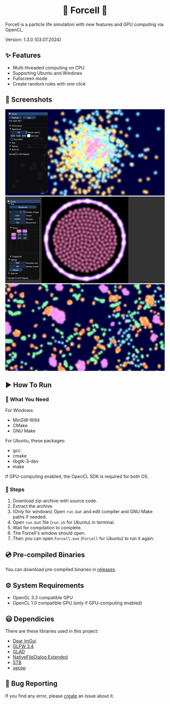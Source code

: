 <h1 align="center">🧲 Forcell 🧬</h1>
Forcell is a particle life simulation with new features and GPU computing via OpenCL.

Version: 1.3.0 (03.07.2024)

## ✨ Features
+ Multi-threaded computing on CPU
+ Supporting Ubuntu and Windows
+ Fullscreen mode
+ Create random rules with one click

## 📸 Screenshots
<img src="images/screen1.png" width="600">
<img src="images/screen2.png" width="600">
<img src="images/screen3.png" width="600">

## ▶️ How To Run
### 🔧 What You Need
For Windows:
+ MinGW-W64
+ CMake
+ GNU Make

For Ubuntu, these packages:
+ gcc
+ cmake
+ libgtk-3-dev
+ make

If GPU-computing enabled, the OpenCL SDK is required for both OS.

### 📄 Steps
1. Download zip-archive with source code.
2. Extract the archive.
3. (Only for windows) Open `run.bat` and edit compiler and GNU Make paths if needed.
4. Open `run.bat` file (`run.sh` for Ubuntu) in terminal.
5. Wait for compilation to complete.
6. The Forcell's window should open.
7. Then you can open `Forcell.exe` (`Forcell` for Ubuntu) to run it again.

## 💿 Pre-compiled Binaries
You can download pre-compiled binaries in [releases](https://github.com/Megospc/Forcell/releases).

## ⚙️ System Requirements
+ OpenGL 3.3 compatible GPU
+ OpenCL 1.0 compatible GPU (only if GPU-computing enabled)

## 😃 Dependicies
There are these libraries used in this project:
+ [Dear ImGui](https://github.com/ocornut/imgui)
+ [GLFW 3.4](https://github.com/glfw/glfw)
+ [GLAD](https://github.com/dav1dde/glad-web)
+ [NativeFileDialog Extended](https://github.com/btzy/nativefiledialog-extended)
+ [STB](https://github.com/nothings/stb)
+ [vecpp](https://github.com/Megospc/vecpp)

## 🐞 Bug Reporting
If you find any error, please [create](https://github.com/Megospc/Forcell/issues/new?assignees=&labels=&projects=&template=bug_report.md&title=) an Issue about it.
